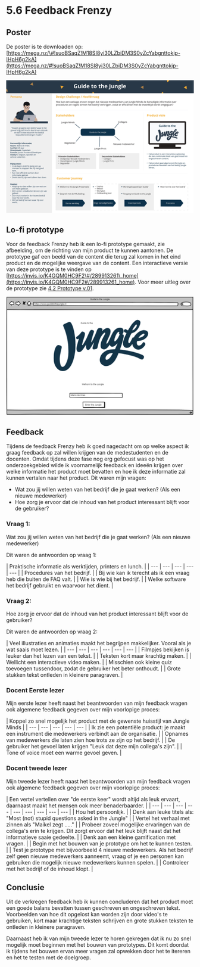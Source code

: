 # 5.6 Feedback Frenzy

## Poster

De poster is te downloaden op:  
[https://mega.nz/\#!suoBSaqZ!M18SI8yi30LZbiDM3S0yZcYabgnttokip-IHpH6g2kA](https://mega.nz/#!suoBSaqZ!M18SI8yi30LZbiDM3S0yZcYabgnttokip-IHpH6g2kA)

![Feedback Frenzy poster](../.gitbook/assets/0001-2.jpg)

## Lo-fi prototype

Voor de feedback Frenzy heb ik een lo-fi prototype gemaakt, zie afbeelding, om de richting van mijn product te kunnen aantonen. De prototype gaf een beeld van de content die terug zal komen in het eind product en de mogelijke weergave van de content. Een interactieve versie van deze prototype is te vinden op [https://invis.io/K4GQM0HC9F2\#/289913261\_home](https://invis.io/K4GQM0HC9F2#/289913261_home). Voor meer uitleg over de prototype zie [4.2 Prototype v.01](../4.-ontwerpfase/4.2-prototype-v.0.1.md).

![Hoofdscherm van prototype v0.1](../.gitbook/assets/screen-shot-2018-06-02-at-13.15.17.png)

## Feedback 

Tijdens de feedback Frenzy heb ik goed nagedacht om op welke aspect ik graag feedback op zal willen krijgen van de medestudenten en de docenten. Omdat tijdens deze fase nog erg gefocust was op het onderzoekgebied wilde ik voornamelijk feedback en ideeën krijgen over welke informatie het product moet bevatten en hoe ik deze informatie zal kunnen vertalen naar het product. Dit waren mijn vragen:

* Wat zou jij willen weten van het bedrijf die je gaat werken? \(Als een nieuwe medewerker\)
* Hoe zorg je ervoor dat de inhoud van het product interessant blijft voor de gebruiker?

### Vraag 1:

Wat zou jij willen weten van het bedrijf die je gaat werken? \(Als een nieuwe medewerker\)

Dit waren de antwoorden op vraag 1:

| Praktische informatie als werktijden, printers en lunch. |
| --- | --- | --- | --- | --- |
| Procedures van het bedrijf. |
| Bij wie kan ik terecht als ik een vraag heb die buiten de FAQ valt.  |
| Wie is wie bij het bedrijf. |
| Welke software het bedrijf gebruikt en waarvoor het dient. |

### Vraag 2: 

Hoe zorg je ervoor dat de inhoud van het product interessant blijft voor de gebruiker?

Dit waren de antwoorden op vraag 2:

| Veel illustraties en animaties maakt het begrijpen makkelijker. Vooral als je wat saais moet lezen. |
| --- | --- | --- | --- | --- | --- |
| Filmpjes bekijken is leuker dan het lezen van een tekst. |
| Teksten kort maar krachtig maken. |
| Wellicht een interactieve video maken. |
| Misschien ook kleine quiz toevoegen tussendoor, zodat de gebruiker het beter onthoudt.  |
| Grote stukken tekst ontleden in kleinere paragraven. |

### Docent Eerste lezer

Mijn eerste lezer heeft naast het beantwoorden van mijn feedback vragen ook algemene feedback gegeven over mijn voorlopige proces:

| Koppel zo snel mogelijk het product met de gewenste huisstijl van Jungle Minds |
| --- | --- | --- | --- | --- |
| Ik zie een potentiële product: je maakt een instrument die medewerkers verbindt aan de organisatie. |
| Opnames van medewerkers die laten zien hoe trots ze zijn op het bedrijf. |
| De gebruiker het gevoel laten krijgen "Leuk dat deze mijn collega's zijn". |
| Tone of voice moet een warme gevoel geven. |

### Docent tweede lezer

Mijn tweede lezer heeft naast het beantwoorden van mijn feedback vragen ook algemene feedback gegeven over mijn voorlopige proces:

| Een vertel vertellen over "de eerste keer" wordt altijd als leuk ervaart, daarnaast maakt het mensen ook meer benaderbaarder. |
| --- | --- | --- | --- | --- | --- | --- | --- | --- |
| Hou het persoonlijk. |
| Denk aan leuke titels als: "Most \(not\) stupid questions asked in the Jungle" |
| Vertel het verhaal met zinnen als "Maikel zegt ....." |
| Probeer zoveel mogelijke ervaringen van de collega's erin te krijgen. Dit zorgt ervoor dat het leuk blijft naast dat het informatieve saaie gedeelte. |
| Denk aan een kleine gamification met vragen. |
| Begin met het bouwen van je prototype om het te kunnen testen.  |
| Test je prototype met bijvoorbeeld 4 nieuwe medewerkers. Als het bedrijf zelf geen nieuwe medewerkers aanneemt, vraag of je een personen kan gebruiken die mogelijk nieuwe medewerkers kunnen spelen.  |
| Controleer met het bedrijf of de inhoud klopt. |

## Conclusie

Uit de verkregen feedback heb ik kunnen concluderen dat het product moet een goede balans bevatten tussen geschreven en ongeschreven tekst. Voorbeelden van hoe dit opgelost kan worden zijn door video's te gebruiken, kort maar krachtige teksten schrijven en grote stukken teksten te ontleden in kleinere paragraven. 

Daarnaast heb ik van mijn tweede lezer te horen gekregen dat ik nu zo snel mogelijk moet beginnen met het bouwen van prototypes. Dit komt doordat ik tijdens het bouwen ervan meer vragen zal opwekken door het te itereren en het te testen met de doelgroep.

